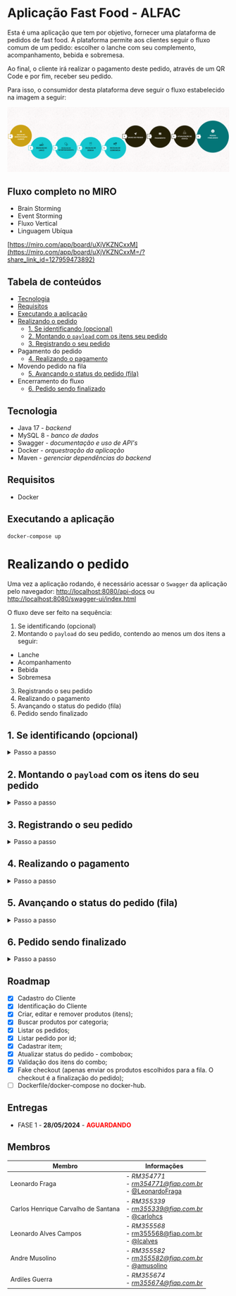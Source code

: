 # Aplicação Fast Food - ALFAC

Esta é uma aplicação que tem por objetivo, fornecer uma plataforma de pedidos de fast food. A plataforma permite aos clientes seguir o fluxo comum de um pedido: escolher o lanche com seu complemento, acompanhamento, bebida e sobremesa.

Ao final, o cliente irá realizar o pagamento deste pedido, através de um QR Code e por fim, receber seu pedido.

Para isso, o consumidor desta plataforma deve seguir o fluxo estabelecido na imagem a seguir:

![Fluxo básico da aplicação](docs/flow.png)

## Fluxo completo no MIRO

- Brain Storming
- Event Storming
- Fluxo Vertical
- Linguagem Ubíqua

[https://miro.com/app/board/uXjVKZNCxxM](https://miro.com/app/board/uXjVKZNCxxM=/?share_link_id=127959473892)

## Tabela de conteúdos
- [Tecnologia](#tecnologia)
- [Requisitos](#requisitos)
- [Executando a aplicação](#executando-a-aplicação)
- [Realizando o pedido](#realizando-o-pedido)
  - [1. Se identificando (opcional)](#1-se-identificando-opcional)
  - [2. Montando o `payload` com os itens seu pedido](#2-montando-o-payload-com-os-itens-seu-pedido)
  - [3. Registrando o seu pedido](#3-registrando-o-seu-pedido)
- Pagamento do pedido
  - [4. Realizando o pagamento](#4-realizando-o-pagamento)
- Movendo pedido na fila
  - [5. Avançando o status do pedido (fila)](#5-avançando-o-status-do-pedido-fila)
- Encerramento do fluxo
  - [6. Pedido sendo finalizado](#6-pedido-sendo-finalizado)

## Tecnologia

- Java 17 - _backend_
- MySQL 8 - _banco de dados_
- Swagger - _documentação e uso de API's_
- Docker - _orquestração da aplicação_
- Maven - _gerenciar dependências do backend_

## Requisitos

- Docker

## Executando a aplicação

```
docker-compose up
```

# Realizando o pedido

Uma vez a aplicação rodando, é necessário acessar o `Swagger` da aplicação pelo navegador: [http://localhost:8080/api-docs](http://localhost:8080/api-docs) ou [http://localhost:8080/swagger-ui/index.html](http://localhost:8080/swagger-ui/index.html)

O fluxo deve ser feito na sequência:

1. Se identificando (opcional)
2. Montando o `payload` do seu pedido, contendo ao menos um dos itens a seguir:
  - Lanche
  - Acompanhamento
  - Bebida
  - Sobremesa
3. Registrando o seu pedido
4. Realizando o pagamento
5. Avançando o status do pedido (fila)
6. Pedido sendo finalizado

## 1. Se identificando (opcional)

<details>
  <summary>Passo a passo</summary>

Seguindo o cenário feliz, faça o cadastro do seu cliente. E com o id que irá retornar da `response`, você irá utilizá-lo nas etapas seguintes.

### Via Swagger

[http://localhost:8080/swagger-ui/index.html#/Cliente/cadastrarCliente](http://localhost:8080/swagger-ui/index.html#/Cliente/cadastrarCliente)

### Via Terminal

`POST http://localhost:8080/api/v1/clientes`

```bash
curl -X 'POST' \
'http://localhost:8080/api/v1/clientes' \
-H 'accept: */*' \
-H 'Content-Type: application/json' \
-d '{
    "nome": "Nome do cliente",
    "email": "email@provedor.com",
    "cpf": "12121212121"
}'
```

### Resposta

```bash
{
  "nome": "Nome do cliente",
  "cpf": null,
  "email": "email@provedor.com",
  "id": "92190798-aa89-4d7d-91f2-1e155688cbcd"
  "uuid": null
}
```

Com isso, você terá seu cliente cadastrado.
</details>

## 2. Montando o `payload` com os itens do seu pedido

<details>
  <summary>Passo a passo</summary>

Você precisa escolher os itens que deseja.

Onde `CATEGORIA`:

- `LANCHE`;
- `COMPLEMENTO`;
- `ACOMPANHAMENTO`;
- `BEBIDA`;
- `SOBREMESA`;

Para consultar os itens disponíveis:

### Via Swagger

[http://localhost:8080/swagger-ui/index.html#/Item/consultarItensPorCategoria](http://localhost:8080/swagger-ui/index.html#/Item/consultarItensPorCategoria)

### Via Terminal

Exemplo (pega todos os produtos (itens) disponíveis na categoria de LANCHE):

```bash

curl -X 'GET' \
  'http://localhost:8080/api/v1/itens/por-categoria/LANCHE/itens' \
  -H 'accept: application/json'
```

### Resposta

```json
[
  {
    "id": "d649a7fd-16f5-11ef-b59f-0242ac120002",
    "nome": "Hamburguer",
    "preco": 15,
    "categoria": "LANCHE"
  },
  {
    "id": "d649aad0-16f5-11ef-b59f-0242ac120002",
    "nome": "Hot Dog",
    "preco": 10,
    "categoria": "LANCHE"
  },
  ...
]
```

No fim, após escolher todos os itens, monte um objeto com a seguinte estrutura:

```json
{
  "clienteId": 1,
  "combos": [
    {
      "lanche": {
        "id": 15,
        "complementos": [
          {
             "id": 6
          }
        ],
        "observacoes": "Capricha no queijo!"
      },
      "acompanhamento": {
        "id": 8
      },
      "bebida": {
        "id": 11
      },
      "sobremesa": {
        "id": 14
      }
    }
  ]
}
```

O `payload` anterior contempla:

```
Cliente
id: 1
Nome: Joaquim Da Silva

Lanche
id: 15
Nome: Hamburguer

Complemento
id: 6
Nome: Queijo extra

Acompanhamento
id: 8
Nome: Batata Frita

Bebida
id: 11
Nome: Refrigerante

Sobremesa
id: 14
Nome: Sorvete
```

Basta então registrar o pedido, como na próxima etapa.

</details>

## 3. Registrando o seu pedido

<details>
  <summary>Passo a passo</summary>

Envie o `payload` para o pedido ser registrado:

### Via Swagger

[http://localhost:8080/swagger-ui/index.html#/Pedido/registrarPedido](http://localhost:8080/swagger-ui/index.html#/Pedido/registrarPedido)

### Via Terminal

```bash
curl -X 'POST' \
  'http://localhost:8080/api/v1/pedidos' \
  -H 'accept: */*' \
  -H 'Content-Type: application/json' \
  -d '{
  "clienteId": 1,
  "combos": [
    {
      "lanche": {
        "id": 15,
        "complementos": [
          {
            "id": 6
          }
        ],
        "observacoes": "Capricha no queijo!"
      },
      "acompanhamento": {
        "id": 8
      },
      "bebida": {
        "id": 11
      },
      "sobremesa": {
        "id": 14
      }
    }
  ]
}'
```

### Resposta

```json
{
  "id": 2
}
```
</details>

## 4. Realizando o pagamento

<details>
  <summary>Passo a passo</summary>

Todo pedido realizado começa com status de `Aguardando Pagamento`.

Sendo assim, precisamos realizar o `pagamento` deste pedido.

### Via Swagger

[http://localhost:8080/swagger-ui/index.html#/Pagamento/pagar](http://localhost:8080/swagger-ui/index.html#/Pagamento/pagar)

### Via Terminal

```bash
curl -X 'POST' \
  'http://localhost:8081/api/v1/pagamento' \
  -H 'accept: */*' \
  -H 'Content-Type: application/json' \
  -d '{
  "idPedido": 1
}'
```

### Resposta

```json
{
  "idPedido": 1,
  "realizado": true,
  "statusPedido": "RECEBIDO"
}
```

Após o pagamento, é necessário avançar o status do pedido na fila. Veja o tópico a seguir.

</details>

## 5. Avançando o status do pedido (fila)

<details>
  <summary>Passo a passo</summary>

Havendo a confirmação do pagamento, precisamos executar a API que irá atualizar o status e mover o pedido no fluxo.

Fluxo da alteração dos status:

- Uma vez que o pedido é realizado: `Aguardando Pagamento`;
  - Executa a API para pagar: `Recebido`;
    - Executa a API para atualizar status: `Em preparação`;
      - Executa a API para atualizar status: `Pronto`;
        - Executa a API para atualizar status: `Finalizado`;
          - Executa a API para atualizar status: recebe a mensagem `Status do pedido já finalizado não permite alteração.`;

### Via Swagger

[http://localhost:8080/swagger-ui/index.html#/Pedido/atualizarStatusPedido](http://localhost:8080/swagger-ui/index.html#/Pedido/atualizarStatusPedido)

### Via Terminal

```bash
curl -X 'PUT' \
  'http://localhost:8080/api/v1/pedidos/1/atualizar-status' \
  -H 'accept: application/json'
```

### Resposta

```json
{
  "pedidos": [
    {
      "combos": [
        {
          "lanche": {
            "id": 1,
            "nome": "Hamburguer",
            "preco": 15,
            "categoria": "LANCHE",
            "complementos": [
              {
                "id": 6,
                "nome": "Queijo Extra",
                "preco": 2,
                "categoria": "COMPLEMENTO"
              }
            ],
            "observacoes": "Capricha no queijo!"
          },
          "acompanhamento": {
            "id": 8,
            "nome": "Batata Frita",
            "preco": 5,
            "categoria": "ACOMPANHAMENTO"
          },
          "bebida": {
            "id": 11,
            "nome": "Refrigerante",
            "preco": 4,
            "categoria": "BEBIDA"
          },
          "sobremesa": {
            "id": 14,
            "nome": "Sorvete",
            "preco": 5,
            "categoria": "SOBREMESA"
          }
        }
      ],
      "clienteId": 1,
      "id": 1,
      "statusPedido": "FINALIZADO"
    },
    {
      "combos": [
        {
          "lanche": {
            "id": 1,
            "nome": "Hamburguer",
            "preco": 15,
            "categoria": "LANCHE",
            "complementos": [
              {
                "id": 6,
                "nome": "Queijo Extra",
                "preco": 2,
                "categoria": "COMPLEMENTO"
              }
            ],
            "observacoes": "Capricha no queijo!"
          },
          "acompanhamento": {
            "id": 8,
            "nome": "Batata Frita",
            "preco": 5,
            "categoria": "ACOMPANHAMENTO"
          },
          "bebida": {
            "id": 11,
            "nome": "Refrigerante",
            "preco": 4,
            "categoria": "BEBIDA"
          },
          "sobremesa": {
            "id": 14,
            "nome": "Sorvete",
            "preco": 5,
            "categoria": "SOBREMESA"
          }
        }
      ],
      "clienteId": 14,
      "id": 14,
      "statusPedido": "FINALIZADO"
    }
  ]
}
```

A atualização deve ser feita até que se chegue ao status de `FINALIZADO`.

</details>

## 6. Pedido sendo finalizado

<details>
  <summary>Passo a passo</summary>

Uma vez que o pedido chegou ao status de `FINALIZADO`, consideramos que o cliente recebeu o mesmo e que assim, podemos verificar todos os itens finalizados.

Para isso, podemos listar os pedidos finalizados:

## Via Swagger

[http://localhost:8080/swagger-ui/index.html#/Pedido/listarPedidos](http://localhost:8080/swagger-ui/index.html#/Pedido/listarPedidos)


### Via Terminal

```bash
curl -X 'GET' \
  'http://localhost:8080/api/v1/pedidos/status/FINALIZADO' \
  -H 'accept: application/json'
```

Com isso, podemos considerar o fluxo encerrado e que o nosso cliente está feliz com seu lance :) .

</details>

## Roadmap

- [x] Cadastro do Cliente
- [x] Identificação do Cliente
- [x] Criar, editar e remover produtos (itens);
- [x] Buscar produtos por categoria;
- [x] Listar os pedidos;
- [x] Listar pedido por id;
- [x] Cadastrar item;
- [x] Atualizar status do pedido - combobox;
- [x] Validação dos itens do combo;
- [x] Fake checkout (apenas enviar os produtos escolhidos para a fila. O checkout é a finalização do pedido);
- [ ] Dockerfile/docker-compose no docker-hub.

## Entregas

- FASE 1 - **28/05/2024** - **<span style="color:red">AGUARDANDO</span>**

## Membros

|Membro| Informações |
|--|--|
| Leonardo Fraga | - *RM354771* <br />- *[rm354771@fiap.com.br](mailto:rm354771@fiap.com.br)* <br />- [@LeonardoFraga](https://github.com/LeonardoFraga) |
| Carlos Henrique Carvalho de Santana | - *RM355339* <br />-  *[rm355339@fiap.com.br](mailto:rm355339@fiap.com.br)* <br />- [@carlohcs](https://github.com/carlohcs) |
| Leonardo Alves Campos | - *RM355568* <br />- [rm355568@fiap.com.br](mailto:rm355568@fiap.com.br) <br />- [@lcalves](https://github.com/lcalves) |
| Andre Musolino | -  *RM355582* <br />- *[rm355582@fiap.com.br](mailto:rm355582@fiap.com.br)* <br />- [@amusolino](https://github.com/amusolino) |
| Ardiles Guerra | -  *RM355674* <br />- *[rm355674@fiap.com.br](mailto:rm355674@fiap.com.br)* |
